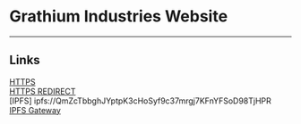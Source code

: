 # Grathium Industries Website
---

## Links
[HTTPS](https://grathium-industries.github.io)  
[HTTPS REDIRECT](https://hudson-newey.github.io)  
[IPFS] ipfs://QmZcTbbghJYptpK3cHoSyf9c37mrgj7KFnYFSoD98TjHPR  
[IPFS Gateway](https://dweb.link/ipfs/QmZcTbbghJYptpK3cHoSyf9c37mrgj7KFnYFSoD98TjHPR?filename=Grathium-Industries.github.io)  
